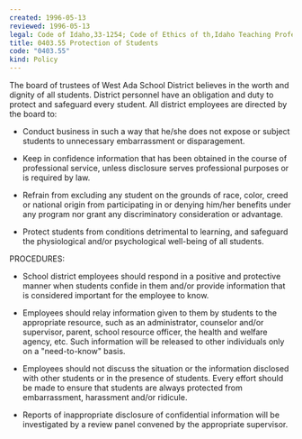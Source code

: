 ```yaml
---
created: 1996-05-13
reviewed: 1996-05-13
legal: Code of Idaho,33-1254; Code of Ethics of th,Idaho Teaching Profession,33-1254; Code of Ethics of the,Idaho Teaching Profession
title: 0403.55 Protection of Students
code: "0403.55"
kind: Policy
---
```


The board of trustees of West Ada School District believes in the worth and dignity of all students. District personnel have an obligation and duty to protect and safeguard every student. All district employees are directed by the board to:

- Conduct business in such a way that he/she does not expose or subject students to unnecessary embarrassment or disparagement.

- Keep in confidence information that has been obtained in the course of professional service, unless disclosure serves professional purposes or is required by law.

- Refrain from excluding any student on the grounds of race, color, creed or national origin from participating in or denying him/her benefits under any program nor grant any discriminatory consideration or advantage.

- Protect students from conditions detrimental to learning, and safeguard the physiological and/or psychological well-being of all students.

PROCEDURES:

- School district employees should respond in a positive and protective manner when students confide in them and/or provide information that is considered important for the employee to know.

- Employees should relay information given to them by students to the appropriate resource, such as an administrator, counselor and/or supervisor, parent, school resource officer, the health and welfare agency, etc. Such information will be released to other individuals only on a "need-to-know" basis.

- Employees should not discuss the situation or the information disclosed with other students or in the presence of students. Every effort should be made to ensure that students are always protected from embarrassment, harassment and/or ridicule.

- Reports of inappropriate disclosure of confidential information will be investigated by a review panel convened by the appropriate supervisor.

